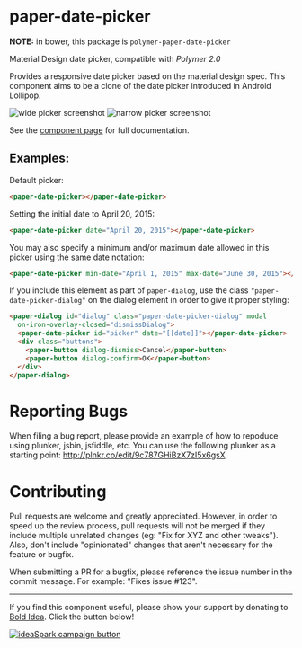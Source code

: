 paper-date-picker
=================

**NOTE:** in bower, this package is `polymer-paper-date-picker`

Material Design date picker, compatible with *Polymer 2.0*

Provides a responsive date picker based on the material design spec. This
component aims to be a clone of the date picker introduced in Android Lollipop.

![wide picker screenshot][wide] ![narrow picker screenshot][narrow]

See the [component page](http://bendavis78.github.io/paper-date-picker/) for
full documentation.

## Examples:

Default picker:

```html
<paper-date-picker></paper-date-picker>
```

Setting the initial date to April 20, 2015:
```html
<paper-date-picker date="April 20, 2015"></paper-date-picker>
```

You may also specify a minimum and/or maximum date allowed in this picker using
the same date notation:
```html
<paper-date-picker min-date="April 1, 2015" max-date="June 30, 2015"></paper-date-picker>
```

If you include this element as part of `paper-dialog`, use the class
`"paper-date-picker-dialog"` on the dialog element in order to give it proper
styling:
```html
<paper-dialog id="dialog" class="paper-date-picker-dialog" modal
  on-iron-overlay-closed="dismissDialog">
  <paper-date-picker id="picker" date="[[date]]"></paper-date-picker>
  <div class="buttons">
    <paper-button dialog-dismiss>Cancel</paper-button>
    <paper-button dialog-confirm>OK</paper-button>
  </div>
</paper-dialog>
```

# Reporting Bugs

When filing a bug report, please provide an example of how to repoduce using
plunker, jsbin, jsfiddle, etc. You can use the following plunker as a starting
point: http://plnkr.co/edit/9c787GHiBzX7zI5x6gsX

# Contributing

Pull requests are welcome and greatly appreciated. However, in order to speed
up the review process, pull requests will not be merged if they include
multiple unrelated changes (eg: "Fix for XYZ and other tweaks"). Also, don't
include "opinionated" changes that aren't necessary for the feature or bugfix.

When submitting a PR for a bugfix, please reference the issue number in the
commit message. For example: "Fixes issue #123".


---

If you find this component useful, please show your support by donating to
[Bold Idea](http://boldidea.org). Click the button below!

[![ideaSpark campaign button][donate]](https://donorbox.org/bold-idea-make-ideaspark-possible-for-dallas-area-students)

[wide]: http://i.imgur.com/I0SjSWf.png
[narrow]: http://i.imgur.com/SsrLJDo.png
[donate]: http://www.boldidea.org/donate-badge-md-1.png
